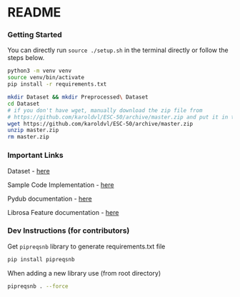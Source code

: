 # README

### Getting Started

You can directly run `source ./setup.sh` in the terminal directly or follow the steps below.

```bash
python3 -m venv venv 
source venv/bin/activate
pip install -r requirements.txt

mkdir Dataset && mkdir Preprocessed\ Dataset
cd Dataset
# if you don't have wget, manually download the zip file from 
# https://github.com/karoldvl/ESC-50/archive/master.zip and put it in the Dataset folder
wget https://github.com/karoldvl/ESC-50/archive/master.zip
unzip master.zip
rm master.zip
```



### Important Links 

Dataset - [here](https://github.com/karolpiczak/ESC-50)

Sample Code Implementation - [here](https://github.com/karolpiczak/paper-2015-esc-dataset/blob/master/Notebook/ESC-Dataset-for-Environmental-Sound-Classification.ipynb)


Pydub documentation - [here](https://github.com/jiaaro/pydub/blob/master/API.markdown)

Librosa Feature documentation - [here](https://librosa.org/doc/latest/feature.html#feature)


### Dev Instructions (for contributors)

Get `pipreqsnb` library to generate requirements.txt file

```bash
pip install pipreqsnb
```

When adding a new library use (from root directory)
    
```bash
pipreqsnb . --force 
``` 

